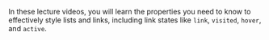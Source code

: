 In these lecture videos, you will learn the properties you need to know to effectively style lists and links, including link states like `link`, `visited`, `hover`, and `active`.